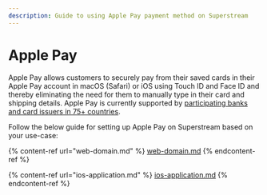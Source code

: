 ```yaml
---
description: Guide to using Apple Pay payment method on Superstream
---
```


# Apple Pay

Apple Pay allows customers to securely pay from their saved cards in their Apple Pay account in macOS (Safari) or iOS using Touch ID and Face ID and thereby eliminating the need for them to manually type in their card and shipping details. Apple Pay is currently supported by [participating banks and card issuers in 75+ countries](https://support.apple.com/en-us/HT207957).

Follow the below guide for setting up Apple Pay on Superstream based on your use-case:

{% content-ref url="web-domain.md" %}
[web-domain.md](web-domain.md)
{% endcontent-ref %}

{% content-ref url="ios-application.md" %}
[ios-application.md](ios-application.md)
{% endcontent-ref %}

